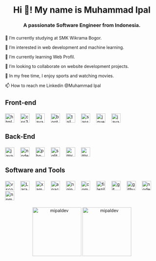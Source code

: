 <h1 align="center">Hi 👋! My name is Muhammad Ipal</h1>

###

<h3 align="center">A passionate Software Engineer from Indonesia.</h3>

###
###

<div align="left">
  <p>🔭 I’m currently studying at SMK Wikrama Bogor.</p>
  <p>👀 I’m interested in web development and machine learning.</p>
  <p>🌱 I’m currently learning Web Profil.</p>
  <p>💞️ I’m looking to collaborate on website development projects.</p>
  <p>💼 In my free time, I enjoy sports and watching movies.</p>
  <p>📫 How to reach me Linkedin @Muhammad Ipal</p>
</div>

###

<h2 align="left">Front-end</h3>

###

<div align="left">
  <img src="https://cdn.jsdelivr.net/gh/devicons/devicon/icons/html5/html5-original.svg" height="30" alt="html5" />
  <img width="12" />
  <img src="https://cdn.jsdelivr.net/gh/devicons/devicon/icons/css3/css3-original.svg" height="30" alt="css3" />
  <img width="12" />
  <img src="https://cdn.jsdelivr.net/gh/devicons/devicon/icons/javascript/javascript-original.svg" height="30"
    alt="javascript" />
  <img width="12" />
  <img src="https://cdn.jsdelivr.net/gh/devicons/devicon/icons/bootstrap/bootstrap-original.svg" height="30"
    alt="bootstrap" />
  <img width="12" />
  <img src="https://cdn.simpleicons.org/tailwindcss/06B6D4" height="30" alt="tailwindcss" />
  <img width="12" />
  <img src="https://cdn.simpleicons.org/sass/FF369B" height="30" alt="sass" />
  <img width="12" />
  <img src="https://cdn.jsdelivr.net/gh/devicons/devicon/icons/jquery/jquery-original.svg" height="30" alt="jquery" />
  <img width="12" />
  <img src="https://cdn.jsdelivr.net/gh/devicons/devicon/icons/alpinejs/alpinejs-original.svg" height="30"
    alt="javascript" />
</div>

###

<h3 align="left"></h3>

###

<h2 align="left">Back-End</h3>

###

<div align="left">
  <img src="https://cdn.jsdelivr.net/gh/devicons/devicon/icons/javascript/javascript-original.svg" height="30"
    alt="javascript" />
  <img width="12" />
  <img src="https://cdn.jsdelivr.net/gh/devicons/devicon/icons/nodejs/nodejs-original.svg" height="30" alt="nodejs" />
  <img width="12" />
  <img src="https://cdn.jsdelivr.net/gh/devicons/devicon/icons/php/php-original.svg" height="30" alt="php" />
  <img width="12" />
  <img src="https://cdn.jsdelivr.net/gh/devicons/devicon/icons/sqlite/sqlite-original.svg" height="30" alt="sqlite" />
  <img width="12" />
  <img src="https://cdn.jsdelivr.net/gh/devicons/devicon/icons/mysql/mysql-original.svg" height="30" alt="mysql" />
  <img width="12" />
  <img src="https://cdn.jsdelivr.net/gh/devicons/devicon/icons/laravel/laravel-original.svg" height="30" alt="mysql" />
</div>

###

<h3 align="left"></h3>

###

<h2 align="left">Software and Tools</h2>

###

<div align="left">
  <img src="https://cdn.jsdelivr.net/gh/devicons/devicon/icons/vscode/vscode-original.svg" height="30" alt="vscode" />
  <img width="12" />
  <img src="https://cdn.simpleicons.org/laragon/2A9DF4" height="30" alt="Laragon" />
  <img width="12" />
  <img src="https://cdn.simpleicons.org/xampp/FF7600" height="30" alt="xampp" />
  <img width="12" />
  <img src="https://cdn.jsdelivr.net/gh/devicons/devicon/icons/apache/apache-original.svg" height="30" alt="apache" />
  <img width="12" />
  <img src="https://cdn.jsdelivr.net/gh/devicons/devicon/icons/nginx/nginx-original.svg" height="30" alt="nginx" />
  <img width="12" />
  <img src="https://cdn.jsdelivr.net/gh/devicons/devicon/icons/composer/composer-original.svg" height="30"
    alt="composer" />
  <img width="12" />
  <img src="https://cdn.jsdelivr.net/gh/devicons/devicon/icons/filezilla/filezilla-plain.svg" height="30"
    alt="filezilla" />
  <img width="12" />
  <img src="https://cdn.jsdelivr.net/gh/devicons/devicon/icons/git/git-original.svg" height="30" alt="git" />
  <img width="12" />
  <img src="https://skillicons.dev/icons?i=github" height="30" alt="github" />
  <img width="12" />
  <img src="https://cdn.jsdelivr.net/gh/devicons/devicon/icons/nodejs/nodejs-original.svg" height="30" alt="nodejs" />
  <img width="12" />
  <img src="https://cdn.jsdelivr.net/gh/devicons/devicon/icons/npm/npm-original-wordmark.svg" height="30" alt="npm" />
</div>

###

<h3 align="left"></h3>

###

<h3 align="left"></h3>

###

<div align="center" >
  <img
    src="https://github-readme-stats.vercel.app/api/top-langs?username=mipaldev&show_icons=true&locale=en&layout=compact"
    alt="mipaldev" height="160" />
  <img src="https://github-readme-streak-stats.herokuapp.com/?user=mipaldev&" alt="mipaldev" height="160" />
</div>

###
